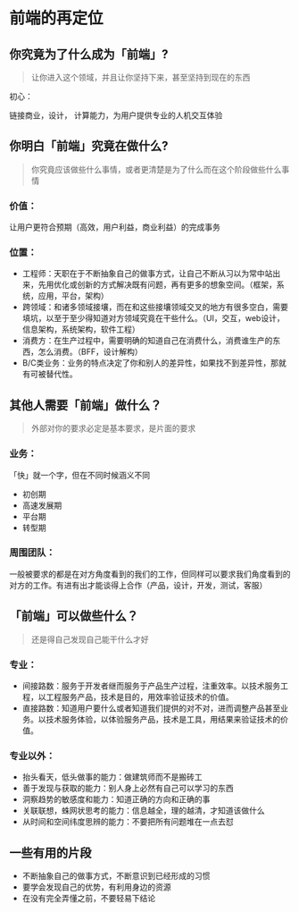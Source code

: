 前端的再定位
===

## 你究竟为了什么成为「前端」?
> 让你进入这个领域，并且让你坚持下来，甚至坚持到现在的东西

初心：

链接商业，设计， 计算能力，为用户提供专业的人机交互体验


## 你明白「前端」究竟在做什么?
> 你究竟应该做些什么事情，或者更清楚是为了什么而在这个阶段做些什么事情

### 价值：
让用户更符合预期（高效，用户利益，商业利益）的完成事务

### 位置：
* 工程师：天职在于不断抽象自己的做事方式，让自己不断从习以为常中站出来，先用优化或创新的方式解决既有问题，再有更多的想象空间。（框架，系统，应用，平台，架构）
* 跨领域：和诸多领域接壤，而在和这些接壤领域交叉的地方有很多空白，需要填坑，以至于至少得知道对方领域究竟在干些什么。（UI，交互，web设计，信息架构，系统架构，软件工程）
* 消费方：在生产过程中，需要明确的知道自己在消费什么，消费谁生产的东西，怎么消费。（BFF，设计解构）
* B/C类业务：业务的特点决定了你和别人的差异性，如果找不到差异性，那就有可被替代性。


## 其他人需要「前端」做什么？
> 外部对你的要求必定是基本要求，是片面的要求

### 业务：
「快」就一个字，但在不同时候涵义不同

* 初创期
* 高速发展期
* 平台期
* 转型期

### 周围团队：
一般被要求的都是在对方角度看到的我们的工作，但同样可以要求我们角度看到的对方的工作。有进有出才能谈得上合作（产品，设计，开发，测试，客服）


## 「前端」可以做些什么？
> 还是得自己发现自己能干什么才好

### 专业：
* 间接路数：服务于开发者继而服务于产品生产过程，注重效率。以技术服务工程，以工程服务产品，技术是目的，用效率验证技术的价值。
* 直接路数：知道用户要什么或者知道我们提供的对不对，进而调整产品甚至业务。以技术服务体验，以体验服务产品，技术是工具，用结果来验证技术的价值。

### 专业以外：
* 抬头看天，低头做事的能力：做建筑师而不是搬砖工
* 善于发现与获取的能力：别人身上必然有自己可以学习的东西
* 洞察趋势的敏感度和能力：知道正确的方向和正确的事
* 关联联想，蛛网状思考的能力：信息越全，理的越清，才知道该做什么
* 从时间和空间纬度思辨的能力：不要把所有问题堆在一点去怼


## 一些有用的片段
* 不断抽象自己的做事方式，不断意识到已经形成的习惯
* 要学会发现自己的优势，有利用身边的资源
* 在没有完全弄懂之前，不要轻易下结论